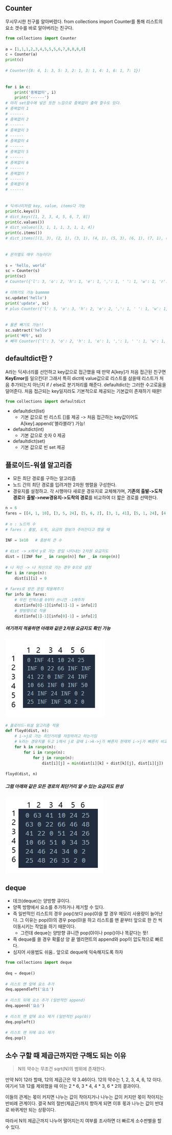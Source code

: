 ## Counter

무시무시한 친구를 알아버렸다. from collections import Counter를 통해 리스트의 요소 갯수를 바로 알아버리는 친구다.

```python
from collections import Counter

a = [1,1,1,2,3,4,5,5,5,6,7,8,8,8,8]
c = Counter(a)
print(c)

# Counter({8: 4, 1: 3, 5: 3, 2: 1, 3: 1, 4: 1, 6: 1, 7: 1})


for i in c:
    print('중복없이', i)
    print('------')
# 마치 set함수에 넣은 듯한 느낌으로 중복없이 출력 할수도 있다.    
# 중복없이 1
# ------
# 중복없이 2
# ------
# 중복없이 3
# ------
# 중복없이 4
# ------
# 중복없이 5
# ------
# 중복없이 6
# ------
# 중복없이 7
# ------
# 중복없이 8
# ------


# 딕셔너리처럼 key, value, items다 가능
print(c.keys())
# dict_keys([1, 2, 3, 4, 5, 6, 7, 8])
print(c.values())
# dict_values([3, 1, 1, 1, 3, 1, 1, 4])
print(c.items())
# dict_items([(1, 3), (2, 1), (3, 1), (4, 1), (5, 3), (6, 1), (7, 1), (8, 4)])


# 문자열도 매우 가능이다!

s = 'hello, world'
sc = Counter(s)
print(sc)
# Counter({'l': 3, 'o': 2, 'h': 1, 'e': 1, ',': 1, ' ': 1, 'w': 1, 'r': 1, 'd': 1})

# 더하기도 가능 bammmm
sc.update('hello')
print('update', sc)
# plus Counter({'l': 5, 'o': 3, 'h': 2, 'e': 2, ',': 1, ' ': 1, 'w': 1, 'r': 1, 'd': 1})


# 물론 빼기도 가능!!
sc.subtract('hello')
print('빼자', sc)
# 빼자 Counter({'l': 3, 'o': 2, 'h': 1, 'e': 1, ',': 1, ' ': 1, 'w': 1, 'r': 1, 'd': 1})
```





## defaultdict란 ?

A라는 딕셔너리를 선언하고 key값으로 접근했을 때 만약 A[key]가 처음 접근된 친구면 **KeyError**를 일으킨다! 그래서 특히 dict에 value값으로 리스트를 삼을때 리스트가 처음 추가되는지 아닌지 if / else로 분기처리를 해준다. defaultdict는 그러한 수고로움을 덜어준다. 처음 접근되는 key일지라도 기본적으로 제공되는 기본값이 존재하기 때문! 

```python
from collections import defaultdict
```

- defaultdict(list)
  - 기본 값으로 빈 리스트 []를 제공 -> 처음 접근하는 key값이어도 A[key].append('블라블라') 가능!
- defaultdict(int)
  - 기본 값으로 숫자 0 제공
- defaultdict(set)
  - 기본 값으로 빈 set 제공





## 플로이드-워셜 알고리즘

- 모든 최단 경로를 구하는 알고리즘
- 노드 간의 최단 경로를 입려겨한 2차원 행렬을 구성한다.
- 경유지를 설정하고. 각 시행마다 새로운 경유지로 교체해가며, **기존의 출발->도착 경로**와 **출발->new경유지->도착의 경로**를 비교하여 더 짧은 경로를 선택한다.

```python
n = 6
fares = [[4, 1, 10], [3, 5, 24], [5, 6, 2], [3, 1, 41], [5, 1, 24], [4, 6, 50], [2, 4, 66], [2, 3, 22], [1, 6, 25]]

# n : 노드의 수 
# fares : 출발, 도착, 요금의 정보가 주어진다고 했을 때

INF = 1e10   # 충분히 큰 수

# dist -> x에서 y로 가는 운임 나타내는 2차원 요금지도
dist = [[INF for _ in range(n)] for _ in range(n)]

# 나 자신 -> 나 자신으로 가는 경우 0으로 설정
for i in range(n):
    dist[i][i] = 0
    
# fares로 받은 운임 적용해주기
for info in fares:
    # 우린 인덱스를 0부터 쓰니깐 -1해주자
    dist[info[0]-1][info[1]-1] = info[2]
    # 양방향으로 적용
    dist[info[1]-1][info[0]-1] = info[2]
```

##### 여기까지 적용하면 아래와 같은 2차원 요금지도 확인 가능

![캡처1](%EC%BA%A1%EC%B2%982.PNG)

```python
# 플로이드-워셜 알고리즘 적용
def floyd(dist, n):
    # i->j로 가는 최단거리를 저장하려고 하는거임
    # k라는 경유지를 두고 i에서 j로 갈때 i->k->j가 빠른지 현재의 i->j가 빠른지 비교
    for k in range(n):
        for i in range(n):
            for j in range(n):
                dist[i][j] = min(dist[i][k] + dist[k][j], dist[i][j])

floyd(dist, n)
```

##### 그럼 아래와 같은 모든 경로의 최단거리 알 수 있는 요금지도 완성

![캡처1](%EC%BA%A1%EC%B2%981-1630680830324.PNG)





## deque

- 데크(deque)는 양방향 큐이다.
- 양쪽 방향에서 요소를 추가하거나 제거할 수 있다.
- 즉 일반적인 리스트의 경우 pop()보다 pop(0)을 할 경우 메모리 사용량이 늘어난다. 그 이유는 pop(0)의 경우 pop(0)을 하고 리스트를 맨 끝부터 앞으로 한 칸 씩 이동시키는 작업을 하기 때문이다.
  - 그런데 deque는 양방향 큐니깐 pop(0)이나 pop()이나 똑같다는 뜻!
- 즉 deque를 쓸 경우 확률상 양 끝 엘리먼트의 append와 pop이 압도적으로 빠르다.
- 심지어 사용법도 쉬움.. 앞으로 deque에 익숙해지도록 하자

```python
from collections import deque

deq = deque()

# 리스트 맨 앞에 요소 추가
deq.appendleft('요소')

# 리스트 뒤에 요소 추가 (일반적인 append)
deq.append('요소')

# 리스트 맨 앞에 요소 제거 (일반적인 pop(0))
deq.popleft()

# 리스트 맨 뒤에 요소 제거 
deq.pop()
```



## 소수 구할 때 제곱근까지만 구해도 되는 이유



> N의 약수는 무조건 sqrt(N)의 범위에 존재한다.

만약 N이 12라 할때, 12의 제곱근은 약 3.46이다.
12의 약수는 1, 2, 3, 4, 6, 12 이다.
여기서 1과 12를 제외했을 때 이는 2 * 6, 3 * 4, 4 * 3, 6 * 2의 결과이다.

이들의 관계는 몫이 커지면 나누는 값이 작아지거나 나누는 값이 커지만 몫이 작아지는 반비례 관계이다. 결국 N의 절반(제곱근)까지 향하게 되면 이후 몫과 나누는 값이 반대로 바뀌게만 되는 상황이다.

따라서 N의 제곱근까지 나누어 떨어지는지 여부를 조사하면 더 빠르게 소수판별을 할 수 있다.


